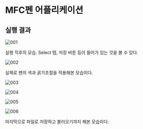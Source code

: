 # MFC펜 어플리케이션

## 실행 결과
![001](https://github.com/CommercialCrew/PenForExam/assets/101386134/5af90013-d0ad-44fb-80b7-3baa251f5323)


실행 직후의 모습. Select 탭, 저장 버튼 등이 들어가 있는 것을 볼 수 있다.

![002](https://github.com/CommercialCrew/PenForExam/assets/101386134/dbb9def1-124f-4be9-b7d7-d21012ada1db)


실제로 펜의 색과 굵기조절을 적용해본 모습이다. 

![003](https://github.com/CommercialCrew/PenForExam/assets/101386134/7bbbbcb4-33fb-4439-b799-e30262a56a10)

![004](https://github.com/CommercialCrew/PenForExam/assets/101386134/5454f2e5-8a4b-4446-b9dd-dd6a23c52a4e)

![005](https://github.com/CommercialCrew/PenForExam/assets/101386134/d2c08bb3-adf4-44bc-bb22-74822c73cc59)

![006](https://github.com/CommercialCrew/PenForExam/assets/101386134/8df59e8b-0f06-47f9-9526-c635672448ed)

마지막으로 파일로 저장하고 불러오기까지 해본 모습이다.

